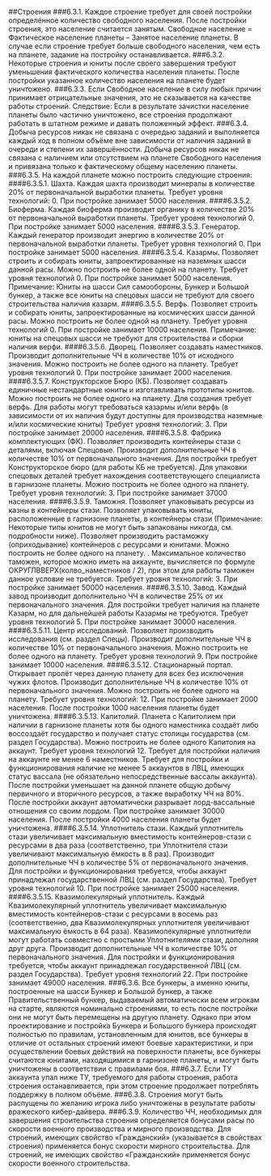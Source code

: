 ﻿##Строения
###6.3.1.
Каждое строение требует для своей постройки определённое количество свободного населения. После постройки строения, это население считается занятым. Свободное население = Фактическое население планеты – Занятое население планеты. В случае если строение требует больше свободного населения, чем есть на планете, задание на постройку останавливается.
###6.3.2.
Некоторые строения и юниты после своего завершения требуют уменьшения фактического количества населения планеты. После постройки указанное количество населения на планете будет уничтожено.
###6.3.3.
Если Свободное население в силу любых причин принимает отрицательные значения, это не сказывается на качестве работы строений. Следствие: Если в результате зачистки население планеты было частично уничтожено, все строения продолжают работать в штатном режиме и давать положенный эффект.
###6.3.4.
Добыча ресурсов никак не связана с очередью заданий и выполняется каждый ход в полном объёме вне зависимости от наличия заданий в очереди и степени их завершённости. Добыча ресурсов никак не связана с наличием или отсутствием на планете Свободного населения и привязана только к фактическому общему населению планеты.
###6.3.5.
На каждой планете можно построить следующие строения:
####6.3.5.1.
Шахта. Каждая шахта производит минералы в количестве 20% от первоначальной выработки планеты. Требует уровня технологий: 0. При постройке занимает 5000 населения.
####6.3.5.2.
Биоферма. Каждая биоферма производит органику в количестве 20% от первоначальной выработки планеты. Требует уровня технологий 0. При постройке занимает 5000 населения.
####6.3.5.3.
Генератор. Каждый генератор производит энергию в количестве 20% от первоначальной выработки планеты. Требует уровня технологий 0. При постройке занимает 5000 населения.
####6.3.5.4.
Казармы. Позволяет строить и собирать юниты, запроектированные на наземных шасси данной расы. Можно построить не более одной на планету. Требует уровня технологий 0. При постройке занимает 5000 населения. Примечание: Юниты на шасси Сил самообороны, Бункер и Большой бункер, а также все юниты на спецовых шасси не требуют для своего строительства наличия казарм.
####6.3.5.5.
Верфь. Позволяет строить и собирать юниты, запроектированные на космических шасси данной расы. Можно построить не более одной на планету. Требует уровня технологий 0. При постройке занимает 10000 населения. Примечание: юниты на спецовых шасси не требуют для строительства и сборки наличия верфи.
####6.3.5.6.
Дворец. Позволяет создавать наместников. Производит дополнительные ЧЧ в количестве 10% от исходного значения. Можно построить не более одного на планету. Требует уровня технологий 0. При постройке занимает 2000 населения.
####6.3.5.7.
Конструкторское Бюро (КБ). Позволяет создавать единичные нестандартные юниты и изготавливать прототипы юнитов. Можно построить не более одного на планету. Для создания требует верфь. Для работы могут требоваться казармы и/или верфь (в зависимости от их наличия будут доступны для производства наземные и/или космические юниты) Требует уровня технологий: 3. При постройке занимает 20000 населения.
####6.3.5.8.
Фабрика комплектующих (ФК). Позволяет производить контейнеры стази с деталями, включая Спецовые. Производит дополнительные ЧЧ в количестве 10% от первоначального значения. Для постройки требует Конструкторское бюро (для работы КБ не требуется). Для упаковки спецовых деталей требует нахождения соответствующего специалиста в гарнизоне планеты. Можно построить не более одного на планету. Требует уровня технологий: 3. При постройке занимает 37000 населения.
####6.3.5.9.
Таможня. Позволяет упаковывать ресурсы из казны в контейнеры стази. Позволяет упаковывать юниты, расположенные в гарнизоне планеты, в контейнеры стази (Примечание: Некоторые типы юнитов не могут быть запакованы никогда, см. подробности ниже). Позволяет производить растаможку (оприходывание) контейнеров с ресурсами и юнитами. Можно построить не более одного на планету. . Максимальное количество таможен, которое можно иметь на аккаунте, вычисляется по формуле ОКРУГЛВВЕРХ(колво_наместников / 2), при этом для работы таможен данное условие не требуется. Требует уровня технологий: 3. При постройке занимает 50000 населения.
####6.3.5.10.
Завод. Каждый завод производит дополнительно ЧЧ в количестве 25% от их первоначального значения. Для постройки требует наличия на планете Казарм, но для дальнейшей работы Казармы не требуются. Требует уровня технологий 5. При постройке занимает 30000 населения.
####6.3.5.11.
Центр исследований. Позволяет производить исследования (см. раздел Спецы). Производит дополнительные ЧЧ в количестве 10% от первоначального значения. Можно построить не более одного на планету. Требует уровня технологий 9. При постройке занимает 10000 населения.
####6.3.5.12.
Стационарный портал. Открывает пролёт через данную планету для всех без исключения чужих флотов. Производит дополнительные ЧЧ в количестве 10% от первоначального значения. Можно построить не более одного на планету. Требует уровня технологий: 12. При постройке занимает 2000 населения. После постройки 1000 населения планеты будет уничтожена.
####6.3.5.13.
Капитолий. Планета с Капитолием при наличии в гарнизоне планеты хотя бы одного наместника создаёт либо воссоздаёт государство и получает статус столицы государства (см. раздел Государства). Можно построить не более одного Капитолия на аккаунт. Требует уровня технологий 12. Требует для постройки наличия на аккаунте не менее 6 наместников. Требует для постройки и функционирования наличие не менее 5 аккаунтов в ЛВЦ, имеющих статус вассала (не обязательно непосредственные вассалы аккаунта). После постройки уменьшает на данной планете общую добычу первичного и вторичного ресурсов, а также выработку ЧЧ на 80%. После постройки аккаунт автоматически разрывает лорд-вассальные отношения со своим лордом. При постройке занимает 30000 населения. После постройки 4000 населения планеты будет уничтожена.
####6.3.5.14.
Уплотнитель стази. Каждый уплотнитель стази увеличивает максимальную вместимость контейнеров-стази с ресурсами в два раза (соответственно, три Уплотнителя стази увеличивают максимальную ёмкость в 8 раз). Производит дополнительные ЧЧ в количестве 5% от первоначального значения. Для постройки и функционирования требуется, чтобы аккаунт принадлежал государственной ЛВЦ (см. раздел Государства). Требует уровня технологий 10. При постройке занимает 25000 населения.
####6.3.5.15.
Квазимолекулярный уплотнитель. Каждый Квазимолекулярный уплотнитель увеличивает максимальную вместимость контейнеров-стази с ресурсами в восемь раз (соответственно, два Квазимолекулярных уплотнителя увеличивают максимальную ёмкость в 64 раза). Квазимолекулярные уплотнители могут работать совместно с простыми Уплотнителями стази, дополняя друг друга. Производит дополнительные ЧЧ в количестве 10% от первоначального значения. Для постройки и функционирования требуется, чтобы аккаунт принадлежал государственной ЛВЦ (см. раздел Государства). Требует уровня технологий 22. При постройке занимает 49000 населения.
###6.3.6.
Все бункеры, а именно юниты, построенные на шасси Бункер и Большой бункер, а также Правительственный бункер, выдаваемый автоматически всем игрокам на старте, являются номинально строениями, то есть после постройки они не могут быть перемещены на другую планету. Однако при этом проектирование и постройка Бункера и Большого бункера происходят полностью по правилам, установленным для юнитов, все бункеры в отличие от остальных строений имеют боевые характеристики, и при осуществлении боевых действий на поверхности планеты, все бункеры считаются юнитами, находящимися в гарнизоне планеты, и могут быть уничтожены в соответствии с правилами боя.
###6.3.7.
Если ТУ аккаунта упал ниже ТУ, требуемого для работы строения, работа строения останавливается, при этом строение продолжает потреблять поддержку в полном объёме.
###6.3.8.
Строения могут быть распущены по желанию игрока либо уничтожены в результате работы вражеского кибер-дайвера.
###6.3.9.
Количество ЧЧ, необходимых для завершения строительства строения определяется бонусами расы по скорости военного производства и мирного производства. Для строений, имеющих свойство «Гражданский» (указывается в свойствах строения) применяется бонус скорости мирного строительства. Для строений, не имеющих свойство «Гражданский» применяется бонус скорости военного строительства.